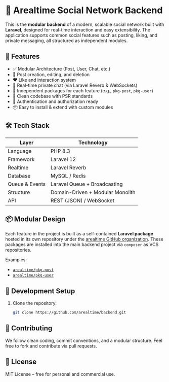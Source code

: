 # 🧠 Arealtime Social Network Backend

This is the **modular backend** of a modern, scalable social network built with **Laravel**, designed for real-time interaction and easy extensibility. The application supports common social features such as posting, liking, and private messaging, all structured as independent modules.

## 🚀 Features

- ✅ Modular Architecture (Post, User, Chat, etc.)
- 📝 Post creation, editing, and deletion
- ❤️ Like and interaction system
- 💬 Real-time private chat (via Laravel Reverb & WebSockets)
- 🧩 Independent packages for each feature (e.g., `pkg-post`, `pkg-user`)
- 📁 Clean codebase with PSR standards
- 🔐 Authentication and authorization ready
- 📦 Easy to install & extend with custom modules

## 🛠 Tech Stack

| Layer          | Technology         |
|----------------|--------------------|
| Language       | PHP 8.3            |
| Framework      | Laravel 12         |
| Realtime       | Laravel Reverb     |
| Database       | MySQL / Redis      |
| Queue & Events | Laravel Queue + Broadcasting |
| Structure      | Domain-Driven + Modular Monolith |
| API            | REST (JSON) / WebSocket |


## 📦 Modular Design

Each feature in the project is built as a self-contained **Laravel package** hosted in its own repository under the [arealtime GitHub organization](https://github.com/arealtime). These packages are installed into the main backend project via `composer` as VCS repositories.

Examples:
- [`arealtime/pkg-post`](https://github.com/arealtime/pkg-post)
- [`arealtime/pkg-user`](https://github.com/arealtime/pkg-user)

## 🐳 Development Setup

1. Clone the repository:
   ```bash
   git clone https://github.com/arealtime/backend.git


## 👥 Contributing
We follow clean coding, commit conventions, and a modular structure. Feel free to fork and contribute via pull requests.

## 📄 License
MIT License – free for personal and commercial use.